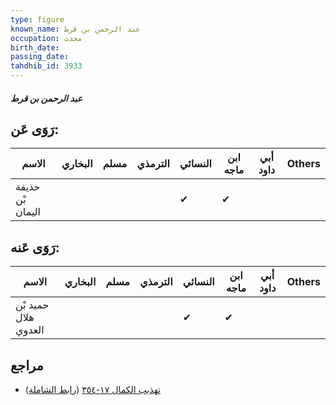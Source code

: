 ```yaml
---
type: figure
known_name: عبد الرحمن بن قرط
occupation: محدث
birth_date:
passing_date:
tahdhib_id: 3933
---
```

##### عبد الرحمن بن قرط

## رَوَى عَن:
| الاسم            | البخاري | مسلم | الترمذي | النسائي | ابن ماجه | أبي داود | Others |
| ---------------- | ------- | ---- | ------- | ------- | -------- | -------- | ------ |
| حذيفة بْن اليمان |         |      |         | ✔       | ✔        |          |        |
## رَوَى عَنه:
| الاسم                | البخاري | مسلم | الترمذي | النسائي | ابن ماجه | أبي داود | Others |
| -------------------- | ------- | ---- | ------- | ------- | -------- | -------- | ------ |
| حميد بْن هلال العدوي |         |      |         | ✔       | ✔        |          |        |
## مراجع
- [تهذيب الكمال ١٧-٣٥٤](obsidian://open?vault=Tahdhib-al-Kamal&file=Figures/٣٩٣٣-عبد%20الرحمن%20بن%20قرط) ([رابط الشاملة](https://shamela.ws/book/3722/8904))